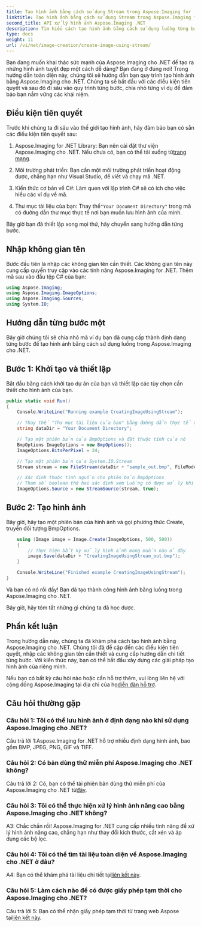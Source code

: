 ```yaml
---
title: Tạo hình ảnh bằng cách sử dụng Stream trong Aspose.Imaging for .NET
linktitle: Tạo hình ảnh bằng cách sử dụng Stream trong Aspose.Imaging for .NET
second_title: API xử lý hình ảnh Aspose.Imaging .NET
description: Tìm hiểu cách tạo hình ảnh bằng cách sử dụng luồng từng bước với Aspose.Imaging for .NET. Bao gồm hướng dẫn toàn diện, điều kiện tiên quyết và câu hỏi thường gặp.
type: docs
weight: 11
url: /vi/net/image-creation/create-image-using-stream/
---
```

Bạn đang muốn khai thác sức mạnh của Aspose.Imaging cho .NET để tạo ra những hình ảnh tuyệt đẹp một cách dễ dàng? Bạn đang ở đúng nơi! Trong hướng dẫn toàn diện này, chúng tôi sẽ hướng dẫn bạn quy trình tạo hình ảnh bằng Aspose.Imaging cho .NET. Chúng ta sẽ bắt đầu với các điều kiện tiên quyết và sau đó đi sâu vào quy trình từng bước, chia nhỏ từng ví dụ để đảm bảo bạn nắm vững các khái niệm.

## Điều kiện tiên quyết

Trước khi chúng ta đi sâu vào thế giới tạo hình ảnh, hãy đảm bảo bạn có sẵn các điều kiện tiên quyết sau:

1.  Aspose.Imaging for .NET Library: Bạn nên cài đặt thư viện Aspose.Imaging cho .NET. Nếu chưa có, bạn có thể tải xuống từ[trang mạng](https://releases.aspose.com/imaging/net/).

2. Môi trường phát triển: Bạn cần một môi trường phát triển hoạt động được, chẳng hạn như Visual Studio, để viết và chạy mã .NET.

3. Kiến thức cơ bản về C#: Làm quen với lập trình C# sẽ có ích cho việc hiểu các ví dụ về mã.

4.  Thư mục tài liệu của bạn: Thay thế`"Your Document Directory"` trong mã có đường dẫn thư mục thực tế nơi bạn muốn lưu hình ảnh của mình.

Bây giờ bạn đã thiết lập xong mọi thứ, hãy chuyển sang hướng dẫn từng bước.

## Nhập không gian tên

Bước đầu tiên là nhập các không gian tên cần thiết. Các không gian tên này cung cấp quyền truy cập vào các tính năng Aspose.Imaging for .NET. Thêm mã sau vào đầu tệp C# của bạn:

```csharp
using Aspose.Imaging;
using Aspose.Imaging.ImageOptions;
using Aspose.Imaging.Sources;
using System.IO;
```

## Hướng dẫn từng bước một

Bây giờ chúng tôi sẽ chia nhỏ mã ví dụ bạn đã cung cấp thành định dạng từng bước để tạo hình ảnh bằng cách sử dụng luồng trong Aspose.Imaging cho .NET.

## Bước 1: Khởi tạo và thiết lập

Bắt đầu bằng cách khởi tạo dự án của bạn và thiết lập các tùy chọn cần thiết cho hình ảnh của bạn.

```csharp
public static void Run()
{
    Console.WriteLine("Running example CreatingImageUsingStream");

    // Thay thế "Thư mục tài liệu của bạn" bằng đường dẫn thực tế đến thư mục tài liệu của bạn.
    string dataDir = "Your Document Directory";

    // Tạo một phiên bản của BmpOptions và đặt thuộc tính của nó
    BmpOptions ImageOptions = new BmpOptions();
    ImageOptions.BitsPerPixel = 24;

    // Tạo một phiên bản của System.IO.Stream
    Stream stream = new FileStream(dataDir + "sample_out.bmp", FileMode.Create);

    // Xác định thuộc tính nguồn cho phiên bản BmpOptions
    // Tham số boolean thứ hai xác định xem Luồng có được xử lý khi nằm ngoài phạm vi hay không
    ImageOptions.Source = new StreamSource(stream, true);
```

## Bước 2: Tạo hình ảnh

Bây giờ, hãy tạo một phiên bản của hình ảnh và gọi phương thức Create, truyền đối tượng BmpOptions.

```csharp
    using (Image image = Image.Create(ImageOptions, 500, 500))
    {
        // Thực hiện bất kỳ xử lý hình ảnh mong muốn nào ở đây
        image.Save(dataDir + "CreatingImageUsingStream_out.bmp");
    }

    Console.WriteLine("Finished example CreatingImageUsingStream");
}
```

Và bạn có nó rồi đấy! Bạn đã tạo thành công hình ảnh bằng luồng trong Aspose.Imaging cho .NET.

Bây giờ, hãy tóm tắt những gì chúng ta đã học được.

## Phần kết luận

Trong hướng dẫn này, chúng ta đã khám phá cách tạo hình ảnh bằng Aspose.Imaging cho .NET. Chúng tôi đã đề cập đến các điều kiện tiên quyết, nhập các không gian tên cần thiết và cung cấp hướng dẫn chi tiết từng bước. Với kiến thức này, bạn có thể bắt đầu xây dựng các giải pháp tạo hình ảnh của riêng mình.

 Nếu bạn có bất kỳ câu hỏi nào hoặc cần hỗ trợ thêm, vui lòng liên hệ với cộng đồng Aspose.Imaging tại địa chỉ của họ[diễn đàn hỗ trợ](https://forum.aspose.com/).

## Câu hỏi thường gặp

### Câu hỏi 1: Tôi có thể lưu hình ảnh ở định dạng nào khi sử dụng Aspose.Imaging cho .NET?

Câu trả lời 1:Aspose.Imaging for .NET hỗ trợ nhiều định dạng hình ảnh, bao gồm BMP, JPEG, PNG, GIF và TIFF.

### Câu hỏi 2: Có bản dùng thử miễn phí Aspose.Imaging cho .NET không?

 Câu trả lời 2: Có, bạn có thể tải phiên bản dùng thử miễn phí của Aspose.Imaging cho .NET từ[đây](https://releases.aspose.com/).

### Câu hỏi 3: Tôi có thể thực hiện xử lý hình ảnh nâng cao bằng Aspose.Imaging cho .NET không?

A3: Chắc chắn rồi! Aspose.Imaging for .NET cung cấp nhiều tính năng để xử lý hình ảnh nâng cao, chẳng hạn như thay đổi kích thước, cắt xén và áp dụng các bộ lọc.

### Câu hỏi 4: Tôi có thể tìm tài liệu toàn diện về Aspose.Imaging cho .NET ở đâu?

 A4: Bạn có thể khám phá tài liệu chi tiết tại[liên kết này](https://reference.aspose.com/imaging/net/).

### Câu hỏi 5: Làm cách nào để có được giấy phép tạm thời cho Aspose.Imaging cho .NET?

 Câu trả lời 5: Bạn có thể nhận giấy phép tạm thời từ trang web Aspose tại[liên kết này](https://purchase.aspose.com/temporary-license/).
